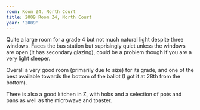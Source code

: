 ```yaml
---
room: Room Z4, North Court
title: 2009 Room Z4, North Court
year: '2009'
---
```


Quite a large room for a grade 4 but not much natural light despite three windows. Faces the bus station but suprisingly quiet unless the windows are open (it has secondary glazing), could be a problem though if you are a very light sleeper.

Overall a very good room (primarily due to size) for its grade, and one of the best available towards the bottom of the ballot (I got it at 28th from the bottom).

There is also a good kitchen in Z, with hobs and a selection of pots and pans as well as the microwave and toaster.